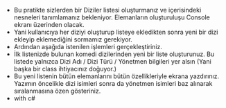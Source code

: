 - Bu pratikte sizlerden bir Diziler listesi oluşturmanız ve içerisindeki nesneleri tanımlamanız bekleniyor. Elemanların oluşturuluşu Console ekranı üzerinden olacak.
- Yani kullanıcıya her diziyi oluşturup listeye ekledikten sonra yeni bir dizi ekleyip eklemediğini sormamız gerekiyor.
- Ardından aşağıda istenilen işlemleri gerçekleştiriniz.
- İlk listenizde bulunan komedi dizilerinden yeni bir liste oluşturunuz. Bu listede yalnızca Dizi Adı / Dizi Türü / Yönetmen bilgileri yer alsın (Yani başka bir class ihtiyacınız doğuyor.)
- Bu yeni listenin bütün elemanlarını bütün özellikleriyle ekrana yazdırınız. Yazımın öncelikle dizi isimleri sonra da yönetmen isimleri baz alınarak sıralanmasına özen gösteriniz.
- with c#
